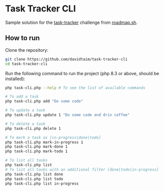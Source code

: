 # Task Tracker CLI

Sample solution for the [task-tracker](https://roadmap.sh/projects/task-tracker) challenge from [roadmap.sh](https://roadmap.sh/).

## How to run

Clone the repository:

```bash
git clone https://github.com/davidtaim/task-tracker-cli
cd task-tracker-cli
```

Run the following command to run the project (php 8.3 or above, should be installed):

```bash
php task-cli.php --help # To see the list of available commands

# To add a task
php task-cli.php add "Do some code"

# To update a task
php task-cli.php update 1 "Do some code and drin coffee"

# To delete a task
php task-cli.php delete 1

# To mark a task as [in-progress|done|todo]
php task-cli.php mark-in-progress 1
php task-cli.php mark-done 1
php task-cli.php mark-todo 1

# To list all tasks
php task-cli.php list
# To list all tasks with an additional filter [done|todo|in-progress]
php task-cli.php list done
php task-cli.php list todo
php task-cli.php list in-progress
```